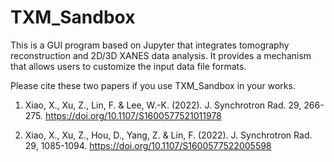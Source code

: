 # TXM_Sandbox
This is a GUI program based on Jupyter that integrates tomography reconstruction and 2D/3D XANES data analysis. It provides a mechanism that allows users to customize the input data file formats.

Please cite these two papers if you use TXM_Sandbox in your works.

1. Xiao, X., Xu, Z., Lin, F. & Lee, W.-K. (2022). J. Synchrotron Rad. 29, 266-275. https://doi.org/10.1107/S1600577521011978

2. Xiao, X., Xu, Z., Hou, D., Yang, Z. & Lin, F. (2022). J. Synchrotron Rad. 29, 1085-1094. https://doi.org/10.1107/S1600577522005598
 
